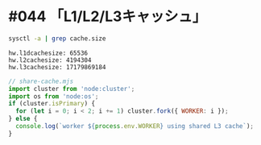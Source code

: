 # #044 「L1/L2/L3キャッシュ」

```bash
sysctl -a | grep cache.size
```

```text
hw.l1dcachesize: 65536
hw.l2cachesize: 4194304
hw.l3cachesize: 17179869184
```

```javascript
// share-cache.mjs
import cluster from 'node:cluster';
import os from 'node:os';
if (cluster.isPrimary) {
  for (let i = 0; i < 2; i += 1) cluster.fork({ WORKER: i });
} else {
  console.log(`worker ${process.env.WORKER} using shared L3 cache`);
}
```
